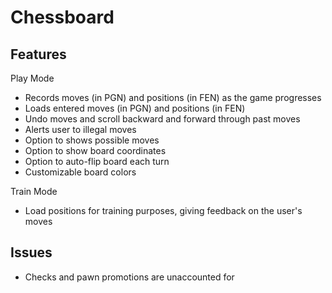 Chessboard
==========

## Features

Play Mode
* Records moves (in PGN) and positions (in FEN) as the game progresses
* Loads entered moves (in PGN) and positions (in FEN)
* Undo moves and scroll backward and forward through past moves
* Alerts user to illegal moves
* Option to shows possible moves
* Option to show board coordinates
* Option to auto-flip board each turn
* Customizable board colors

Train Mode
* Load positions for training purposes, giving feedback on the user's moves

## Issues

* Checks and pawn promotions are unaccounted for